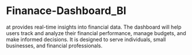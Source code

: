 # Finanace-Dashboard_BI
at provides real-time insights into financial data. The dashboard will help users track and analyze their financial performance, manage budgets, and make informed decisions. It is designed to serve individuals, small businesses, and financial professionals.
